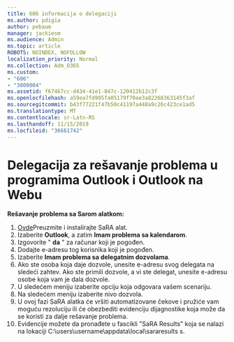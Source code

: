 ```yaml
---
title: 606 informacija o delegaciji
ms.author: pdigia
author: pebaum
manager: jackiesm
ms.audience: Admin
ms.topic: article
ROBOTS: NOINDEX, NOFOLLOW
localization_priority: Normal
ms.collection: Adm_O365
ms.custom:
- "606"
- "3800004"
ms.assetid: f67467cc-d434-41e1-847c-120412b12c3f
ms.openlocfilehash: a59ea7fd995fa05179f70ae3a82268363145f3af
ms.sourcegitcommit: b43f77221f47b50c41197a448a9c26c423ce1ad5
ms.translationtype: MT
ms.contentlocale: sr-Latn-RS
ms.lasthandoff: 11/15/2019
ms.locfileid: "36661742"
---
```

# <a name="troubleshooting-delegation-in-outlook-and-outlook-on-the-web"></a>Delegacija za rešavanje problema u programima Outlook i Outlook na Webu

**Rešavanje problema sa Sarom alatkom:**

1. [Ovde](https://aka.ms/SaRA-SkypeForBusinessSignIn)Preuzmite i instalirajte SaRA alat.
1. Izaberite **Outlook**, a zatim **Imam problema sa kalendarom**.
1. Izgovorite " **da** " za računar koji je pogođen.
1. Dodajte e-adresu tog korisnika koji je pogođen.
1. Izaberite **Imam problema sa delegatnim dozvolama**.
1. Ako ste osoba koja daje dozvole, unesite e-adresu svog delegata na sledeći zahtev. Ako ste primili dozvole, a vi ste delegat, unesite e-adresu osobe koja vam je dala dozvole.
1. U sledećem meniju izaberite opciju koja odgovara vašem scenariju.
1. Na sledećem meniju izaberite nivo dozvola.
1. U ovoj fazi SaRA alatka će vršiti automatizovane čekove i pružiće vam moguću rezoluciju ili će obezbediti evidenciju dijagnostike koja može da se koristi za dalje rešavanje problema.
1. Evidencije možete da pronađete u fascikli "SaRA Results" koja se nalazi na lokaciji C:\users\username\appdata\local\sararesults s.
